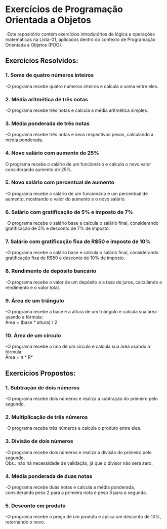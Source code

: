 # Exercícios de Programação Orientada a Objetos

-Este repositório contém exercícios introdutórios de lógica e operações matemáticas na Lista-01, aplicados dentro do contexto de Programação Orientada a Objetos (POO).  

## Exercicios Resolvidos:

### 1. Soma de quatro números inteiros
-O programa recebe quatro números inteiros e calcula a soma entre eles.  

### 2. Média aritmética de três notas
-O programa recebe três notas e calcula a média aritmética simples.  

### 3. Média ponderada de três notas
-O programa recebe três notas e seus respectivos pesos, calculando a média ponderada.  

### 4. Novo salário com aumento de 25%
O programa recebe o salário de um funcionário e calcula o novo valor considerando aumento de 25%.  

### 5. Novo salário com percentual de aumento
-O programa recebe o salário de um funcionário e um percentual de aumento, mostrando o valor do aumento e o novo salário.  

### 6. Salário com gratificação de 5% e imposto de 7%
-O programa recebe o salário base e calcula o salário final, considerando gratificação de 5% e desconto de 7% de imposto.  

### 7. Salário com gratificação fixa de R$50 e imposto de 10%
-O programa recebe o salário base e calcula o salário final, considerando gratificação fixa de R$50 e desconto de 10% de imposto.  

### 8. Rendimento de depósito bancário
-O programa recebe o valor de um depósito e a taxa de juros, calculando o rendimento e o valor total.  

### 9. Área de um triângulo
-O programa recebe a base e a altura de um triângulo e calcula sua área usando a fórmula:  
Área = (base * altura) / 2  

### 10. Área de um círculo
-O programa recebe o raio de um círculo e calcula sua área usando a fórmula:  
Área = π * R²

## Exercícios Propostos:

### 1. Subtração de dois números
-O programa recebe dois números e realiza a subtração do primeiro pelo segundo.

### 2. Multiplicação de três números
-O programa recebe três números e calcula o produto entre eles.

### 3. Divisão de dois números
-O programa recebe dois números e realiza a divisão do primeiro pelo segundo.  
Obs.: não há necessidade de validação, já que o divisor não será zero.

### 4. Média ponderada de duas notas
-O programa recebe duas notas e calcula a média ponderada, considerando peso 2 para a primeira nota e peso 3 para a segunda.

### 5. Desconto em produto
-O programa recebe o preço de um produto e aplica um desconto de 10%, retornando o novo.
